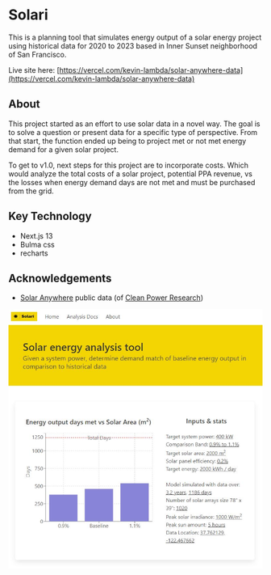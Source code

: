 # Solari

This is a planning tool that simulates energy output of a solar energy project using historical data for 2020 to 2023 based in Inner Sunset neighborhood of San Francisco.

Live site here: [https://vercel.com/kevin-lambda/solar-anywhere-data](https://vercel.com/kevin-lambda/solar-anywhere-data)

## About

This project started as an effort to use solar data in a novel way. The goal is to solve a question or present data for a specific type of perspective. From that start, the function ended up being to project met or not met energy demand for a given solar project.

To get to v1.0, next steps for this project are to incorporate costs. Which would analyze the total costs of a solar project, potential PPA revenue, vs the losses when energy demand days are not met and must be purchased from the grid.

## Key Technology

- Next.js 13
- Bulma css
- recharts

## Acknowledgements

- [Solar Anywhere](https://www.solaranywhere.com/) public data (of [Clean Power Research](https://www.cleanpower.com/))

![cover-page](./assets/coverpage.jpg)
